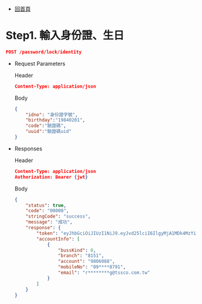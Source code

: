 - [回首頁](../../ePlatformApiSepc.md) 

# Step1. 輸入身份證、生日

```json
POST /password/lock/identity
```

- Request Parameters
    
    Header
    
    ```json
    Content-Type: application/json
    ```
    
    Body
    
    ```json
    {
        "idno": "身份證字號",
        "birthday":"19840201",
        "code":"驗證碼",
        "uuid":"驗證碼uid"
    }
    ```
    

- Responses
    
    Header
    
    ```json
    Content-Type: application/json
    Authorization: Bearer {jwt}
    ```
    
    Body
    
    ```json
    {
        "status": true,
        "code": "00000",
        "stringCode": "success",
        "message": "成功",
        "response": {
            "token": "eyJhbGciOiJIUzI1NiJ9.eyJvd25lciI6IlgyMjA1MDk4MzYiLCJiZGF0ZSI6IjE5ODQtMDItMDEiLCJleHAiOjE2NjY3NzAwOTl9.nwyz9KKX24LbmQrQLKiyiVp-jA8fUZoRv9lkQlvVICo",
            "accountInfo": [
                {
                    "bussKind": 0,
                    "branch": "8151",
                    "account": "9806088",
                    "mobileNo": "09****8791",
                    "email": "r********g@tssco.com.tw"
                }
            ]
        }
    }
    ```